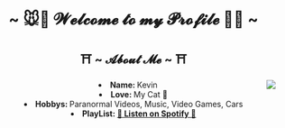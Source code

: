 <body>
  <center>
<h1 align="center">~ 🐭🖤 𝓦𝓮𝓵𝓬𝓸𝓶𝓮 𝓽𝓸 𝓶𝔂 𝓟𝓻𝓸𝓯𝓲𝓵𝓮 🖤🐭 ~</h1>
<h2 align="center"> ⛩️ ~ 𝓐𝓫𝓸𝓾𝓽 𝓜𝓮 ~ ⛩️ </h2>
  <div align="center">
<img src="https://64.media.tumblr.com/e1f1c97123ae217eb731500e502e0083/tumblr_n9dxcikmIU1qc9zfzo7_r1_250.gif" align="right">
  </div>
<li>
 <b>Name: </b>Kevin
</li>
<li>
  <b>Love: </b>My Cat 🖤
</li>
<li>
  <b>Hobbys: </b>Paranormal Videos, Music, Video Games, Cars
</li>
<li>
  <b>PlayList:   <a href="https://open.spotify.com/playlist/3UwParjdnNZg33deHxxrIT?si=a83f366c47b744cd" target="_blank">
    🎵 Listen on Spotify 🎵
  </a>
</li>
<br><br><br>
</div>
    </center>
</body>
